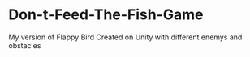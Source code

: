 # Don-t-Feed-The-Fish-Game
My version of Flappy Bird Created on Unity with different enemys and obstacles
